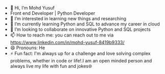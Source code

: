 - 👋 Hi, I’m Mohd Yusuf
-  Front end Developer | Python Developer
- 👀 I’m interested in learning new things and researching
- 🌱 I’m currently learning Python and SQL to advance my career in cloud
- 💞️ I’m looking to collaborate on innovative Python and SQL projects
- 📫 How to reach me: you can reach out to me via https://www.linkedin.com/in/mohd-yusuf-8419b9333/
- 😄 Pronouns: He
- ⚡ Fun fact: I'm always up for a challenge and love solving complex problems, whether in code or life!.I am an open minded person and always live my life with fun and jokes🌐

<!---
mohd-yusuf1/mohd-yusuf1 is a ✨ special ✨ repository because its `README.md` (this file) appears on your GitHub profile.
You can click the Preview link to take a look at your changes.
--->
